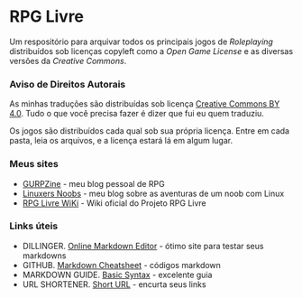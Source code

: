# RPG Livre
Um respositório para arquivar todos os principais jogos de _Roleplaying_ distribuídos sob licenças copyleft como a _Open Game License_ e as diversas versões da _Creative Commons_.

### Aviso de Direitos Autorais
As minhas traduções são distribuídas sob licença [Creative Commons BY 4.0](https://shorturl.at/ikowF). Tudo o que você precisa fazer é dizer que fui eu quem traduziu.

Os jogos são distribuídos cada qual sob sua própria licença. Entre em cada pasta, leia os arquivos, e a licença estará lá em algum lugar.

### Meus sites
* [GURPZine](https://www.gurpzine.com.br) - meu blog pessoal de RPG
* [Linuxers Noobs](http://linuxernoob.blogspot.com) - meu blog sobre as aventuras de um noob com Linux
* [RPG Livre WiKi](https://rpg.miraheze.org) - Wiki oficial do Projeto RPG Livre

### Links úteis
* DILLINGER. [Online Markdown Editor](https://dillinger.io) - ótimo site para testar seus markdowns
* GITHUB. [Markdown Cheatsheet](https://github.com/adam-p/markdown-here/wiki/Markdown-Cheatsheet) - códigos markdown
* MARKDOWN GUIDE. [Basic Syntax](https://www.markdownguide.org/basic-syntax) - excelente guia
* URL SHORTENER. [Short URL](https://www.shorturl.at/) - encurta seus links

